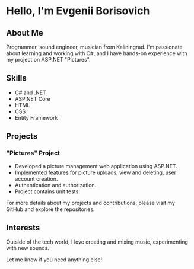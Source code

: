 # Hello, I'm Evgenii Borisovich

## About Me
Programmer, sound engineer, musician from Kaliningrad. I'm passionate about learning and working with C#, and I have hands-on experience with my project on ASP.NET "Pictures".

## Skills

- C# and .NET
- ASP.NET Core
- HTML
- CSS
- Entity Framework

## Projects

### "Pictures" Project

- Developed a picture management web application using ASP.NET.
- Implemented features for picture uploads, view and deleting, user account creation.
- Authentication and authorization.
- Project contains unit tests.

For more details about my projects and contributions, please visit my GitHub and explore the repositories.

## Interests

Outside of the tech world, I love creating and mixing music, experimenting with new sounds.

Let me know if you need anything else!
<!---
Tandyrschik/Tandyrschik is a ✨ special ✨ repository because its `README.md` (this file) appears on your GitHub profile.
You can click the Preview link to take a look at your changes.
--->
